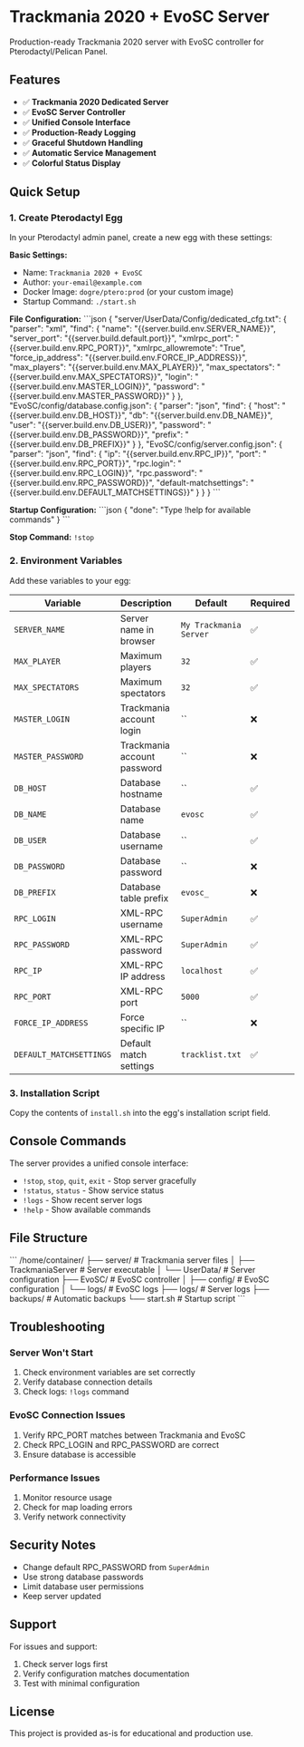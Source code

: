 # Trackmania 2020 + EvoSC Server

Production-ready Trackmania 2020 server with EvoSC controller for Pterodactyl/Pelican Panel.

## Features

- ✅ **Trackmania 2020 Dedicated Server**
- ✅ **EvoSC Server Controller** 
- ✅ **Unified Console Interface**
- ✅ **Production-Ready Logging**
- ✅ **Graceful Shutdown Handling**
- ✅ **Automatic Service Management**
- ✅ **Colorful Status Display**

## Quick Setup

### 1. Create Pterodactyl Egg

In your Pterodactyl admin panel, create a new egg with these settings:

**Basic Settings:**
- Name: `Trackmania 2020 + EvoSC`
- Author: `your-email@example.com`
- Docker Image: `dogre/ptero:prod` (or your custom image)
- Startup Command: `./start.sh`

**File Configuration:**
\`\`\`json
{
    "server/UserData/Config/dedicated_cfg.txt": {
        "parser": "xml",
        "find": {
            "name": "{{server.build.env.SERVER_NAME}}",
            "server_port": "{{server.build.default.port}}",
            "xmlrpc_port": "{{server.build.env.RPC_PORT}}",
            "xmlrpc_allowremote": "True",
            "force_ip_address": "{{server.build.env.FORCE_IP_ADDRESS}}",
            "max_players": "{{server.build.env.MAX_PLAYER}}",
            "max_spectators": "{{server.build.env.MAX_SPECTATORS}}",
            "login": "{{server.build.env.MASTER_LOGIN}}",
            "password": "{{server.build.env.MASTER_PASSWORD}}"
        }
    },
    "EvoSC/config/database.config.json": {
        "parser": "json",
        "find": {
            "host": "{{server.build.env.DB_HOST}}",
            "db": "{{server.build.env.DB_NAME}}",
            "user": "{{server.build.env.DB_USER}}",
            "password": "{{server.build.env.DB_PASSWORD}}",
            "prefix": "{{server.build.env.DB_PREFIX}}"
        }
    },
    "EvoSC/config/server.config.json": {
        "parser": "json",
        "find": {
            "ip": "{{server.build.env.RPC_IP}}",
            "port": "{{server.build.env.RPC_PORT}}",
            "rpc.login": "{{server.build.env.RPC_LOGIN}}",
            "rpc.password": "{{server.build.env.RPC_PASSWORD}}",
            "default-matchsettings": "{{server.build.env.DEFAULT_MATCHSETTINGS}}"
        }
    }
}
\`\`\`

**Startup Configuration:**
\`\`\`json
{
    "done": "Type !help for available commands"
}
\`\`\`

**Stop Command:** `!stop`

### 2. Environment Variables

Add these variables to your egg:

| Variable | Description | Default | Required |
|----------|-------------|---------|----------|
| `SERVER_NAME` | Server name in browser | `My Trackmania Server` | ✅ |
| `MAX_PLAYER` | Maximum players | `32` | ✅ |
| `MAX_SPECTATORS` | Maximum spectators | `32` | ✅ |
| `MASTER_LOGIN` | Trackmania account login | `` | ❌ |
| `MASTER_PASSWORD` | Trackmania account password | `` | ❌ |
| `DB_HOST` | Database hostname | `` | ✅ |
| `DB_NAME` | Database name | `evosc` | ✅ |
| `DB_USER` | Database username | `` | ✅ |
| `DB_PASSWORD` | Database password | `` | ❌ |
| `DB_PREFIX` | Database table prefix | `evosc_` | ❌ |
| `RPC_LOGIN` | XML-RPC username | `SuperAdmin` | ✅ |
| `RPC_PASSWORD` | XML-RPC password | `SuperAdmin` | ✅ |
| `RPC_IP` | XML-RPC IP address | `localhost` | ✅ |
| `RPC_PORT` | XML-RPC port | `5000` | ✅ |
| `FORCE_IP_ADDRESS` | Force specific IP | `` | ❌ |
| `DEFAULT_MATCHSETTINGS` | Default match settings | `tracklist.txt` | ✅ |

### 3. Installation Script

Copy the contents of `install.sh` into the egg's installation script field.

## Console Commands

The server provides a unified console interface:

- `!stop`, `stop`, `quit`, `exit` - Stop server gracefully
- `!status`, `status` - Show service status
- `!logs` - Show recent server logs
- `!help` - Show available commands

## File Structure

\`\`\`
/home/container/
├── server/                 # Trackmania server files
│   ├── TrackmaniaServer   # Server executable
│   └── UserData/          # Server configuration
├── EvoSC/                 # EvoSC controller
│   ├── config/           # EvoSC configuration
│   └── logs/             # EvoSC logs
├── logs/                 # Server logs
├── backups/              # Automatic backups
└── start.sh              # Startup script
\`\`\`

## Troubleshooting

### Server Won't Start
1. Check environment variables are set correctly
2. Verify database connection details
3. Check logs: `!logs` command

### EvoSC Connection Issues
1. Verify RPC_PORT matches between Trackmania and EvoSC
2. Check RPC_LOGIN and RPC_PASSWORD are correct
3. Ensure database is accessible

### Performance Issues
1. Monitor resource usage
2. Check for map loading errors
3. Verify network connectivity

## Security Notes

- Change default RPC_PASSWORD from `SuperAdmin`
- Use strong database passwords
- Limit database user permissions
- Keep server updated

## Support

For issues and support:
1. Check server logs first
2. Verify configuration matches documentation
3. Test with minimal configuration

## License

This project is provided as-is for educational and production use.
